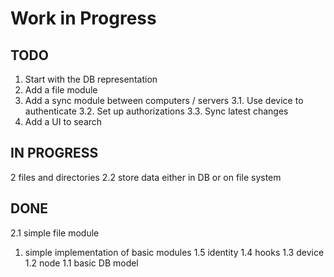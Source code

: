 # Work in Progress

## TODO
1. Start with the DB representation
2. Add a file module
3. Add a sync module between computers / servers
3.1. Use device to authenticate
3.2. Set up authorizations
3.3. Sync latest changes
4. Add a UI to search

## IN PROGRESS
2 files and directories
2.2 store data either in DB or on file system

## DONE
2.1 simple file module

1. simple implementation of basic modules
1.5 identity
1.4 hooks
1.3 device
1.2 node
1.1 basic DB model
